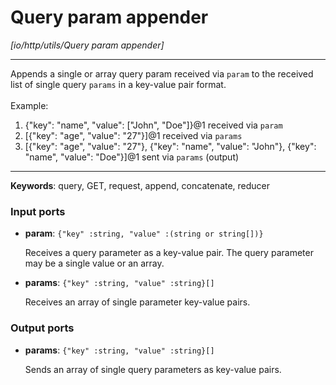 # Query param appender

_[io/http/utils/Query param appender]_

---

Appends a single or array query param received via `param` to the received list of single query `params` in a key-value pair format.<br>
<br>
Example:<br>
1. {"key": "name", "value": ["John", "Doe"]}@1 received via `param`<br>
2. [{"key": "age", "value": "27"}]@1 received via `params`<br>
3. [{"key": "age", "value": "27"}, {"key": "name", "value": "John"}, {"key": "name", "value": "Doe"}]@1 sent via `params` (output)<br>

---

__Keywords__: query, GET, request, append, concatenate, reducer

### Input ports

* __param__: ` {"key" :string, "value" :(string or string[])} `

    Receives a query parameter as a key-value pair. The query parameter may be a single value or an array.<br>


* __params__: ` {"key" :string, "value" :string}[] `

    Receives an array of single parameter key-value pairs.<br>

### Output ports

* __params__: ` {"key" :string, "value" :string}[] `

    Sends an array of single query parameters as key-value pairs.<br>

